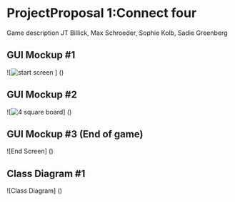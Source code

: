 # ProjectProposal 1:Connect four
Game description
JT Billick, Max Schroeder, Sophie Kolb, Sadie Greenberg

## GUI Mockup #1
![![start screen](https://user-images.githubusercontent.com/101136474/159771569-28f5c431-e22a-46fd-9ecb-e0934d4b68cc.png)
] ()

## GUI Mockup #2
![![4 square board](https://user-images.githubusercontent.com/101136474/159769069-084146a8-c3bc-4da7-a842-a008334b93c4.png)] ()

## GUI Mockup #3 (End of game)
![End Screen] ()

## Class Diagram #1
![Class Diagram] ()
